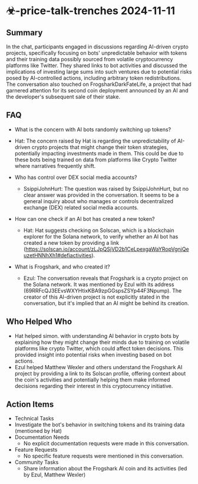 # ☣-price-talk-trenches 2024-11-11

## Summary
 In the chat, participants engaged in discussions regarding AI-driven crypto projects, specifically focusing on bots' unpredictable behavior with tokens and their training data possibly sourced from volatile cryptocurrency platforms like Twitter. They shared links to bot activities and discussed the implications of investing large sums into such ventures due to potential risks posed by AI-controlled actions, including arbitrary token redistributions. The conversation also touched on FrogsharkDarkFateLife, a project that had garnered attention for its second coin deployment announced by an AI and the developer's subsequent sale of their stake.

## FAQ
 - What is the concern with AI bots randomly switching up tokens?
  - Hat: The concern raised by Hat is regarding the unpredictability of AI-driven crypto projects that might change their token strategies, potentially impacting investments made in them. This could be due to these bots being trained on data from platforms like Crypto Twitter where narratives frequently shift.

- Who has control over DEX social media accounts?
  - SsippiJohnHurt: The question was raised by SsippiJohnHurt, but no clear answer was provided in the conversation. It seems to be a general inquiry about who manages or controls decentralized exchange (DEX) related social media accounts.

- How can one check if an AI bot has created a new token?
  - Hat: Hat suggests checking on Solscan, which is a blockchain explorer for the Solana network, to verify whether an AI bot has created a new token by providing a link (https://solscan.io/account/zLJpQSjVD2b1CeLpexgaWaYRopVgnjQeuzetHNNhXh1#defiactivities).

- What is Frogshark, and who created it?
  - Ezul: The conversation reveals that Frogshark is a crypto project on the Solana network. It was mentioned by Ezul with its address (69RRFcQJ3EEvsWXYHtixKBA9zpGGspsZSYp44F3Npump). The creator of this AI-driven project is not explicitly stated in the conversation, but it's implied that an AI might be behind its creation.

## Who Helped Who
 - Hat helped simon. with understanding AI behavior in crypto bots by explaining how they might change their minds due to training on volatile platforms like crypto Twitter, which could affect token decisions. This provided insight into potential risks when investing based on bot actions.
- Ezul helped Matthew Wexler and others understand the Frogshark AI project by providing a link to its Solscan profile, offering context about the coin's activities and potentially helping them make informed decisions regarding their interest in this cryptocurrency initiative.

## Action Items
 - Technical Tasks
  - Investigate the bot's behavior in switching tokens and its training data (mentioned by Hat)
- Documentation Needs
  - No explicit documentation requests were made in this conversation.
- Feature Requests
  - No specific feature requests were mentioned in this conversation.
- Community Tasks
  - Share information about the Frogshark AI coin and its activities (led by Ezul, Matthew Wexler)

